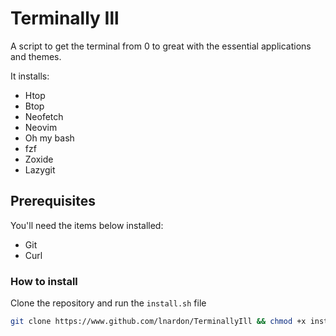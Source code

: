 # Terminally Ill
A script to get the terminal from 0 to great with the essential applications and themes. 

It installs:
- Htop
- Btop
- Neofetch
- Neovim
- Oh my bash
- fzf
- Zoxide
- Lazygit

## Prerequisites
You'll need the items below installed:
 - Git
 - Curl

### How to install
Clone the repository and run the `install.sh` file
```bash
git clone https://www.github.com/lnardon/TerminallyIll && chmod +x install.sh &&./install.sh
```

